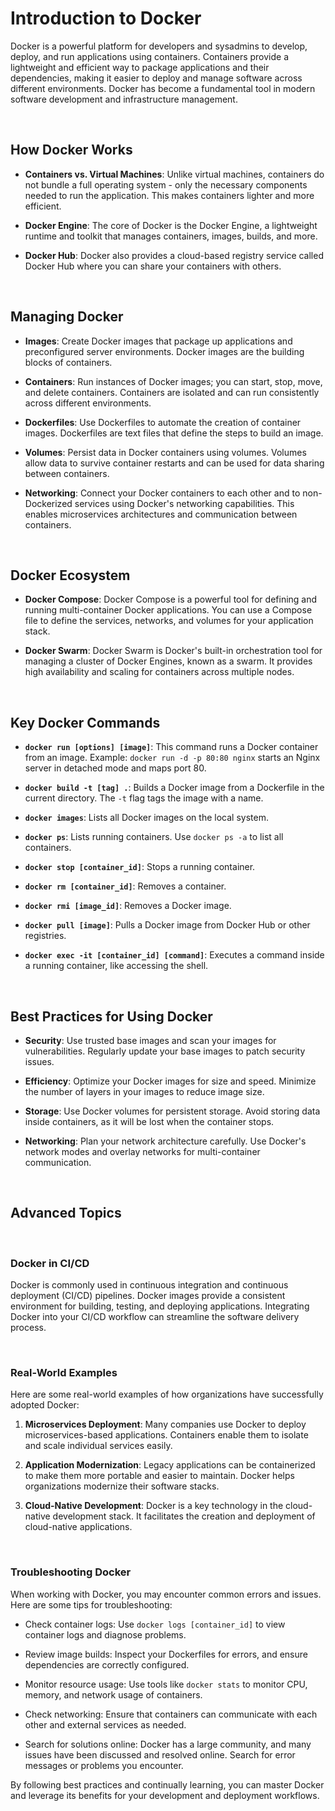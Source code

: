 # Introduction to Docker

Docker is a powerful platform for developers and sysadmins to develop, deploy, and run applications using containers. Containers provide a lightweight and efficient way to package applications and their dependencies, making it easier to deploy and manage software across different environments. Docker has become a fundamental tool in modern software development and infrastructure management.

<br>

## How Docker Works

- **Containers vs. Virtual Machines**: Unlike virtual machines, containers do not bundle a full operating system - only the necessary components needed to run the application. This makes containers lighter and more efficient.

- **Docker Engine**: The core of Docker is the Docker Engine, a lightweight runtime and toolkit that manages containers, images, builds, and more.

- **Docker Hub**: Docker also provides a cloud-based registry service called Docker Hub where you can share your containers with others.

<br>

## Managing Docker

- **Images**: Create Docker images that package up applications and preconfigured server environments. Docker images are the building blocks of containers.

- **Containers**: Run instances of Docker images; you can start, stop, move, and delete containers. Containers are isolated and can run consistently across different environments.

- **Dockerfiles**: Use Dockerfiles to automate the creation of container images. Dockerfiles are text files that define the steps to build an image.

- **Volumes**: Persist data in Docker containers using volumes. Volumes allow data to survive container restarts and can be used for data sharing between containers.

- **Networking**: Connect your Docker containers to each other and to non-Dockerized services using Docker's networking capabilities. This enables microservices architectures and communication between containers.

<br>

## Docker Ecosystem

- **Docker Compose**: Docker Compose is a powerful tool for defining and running multi-container Docker applications. You can use a Compose file to define the services, networks, and volumes for your application stack.

- **Docker Swarm**: Docker Swarm is Docker's built-in orchestration tool for managing a cluster of Docker Engines, known as a swarm. It provides high availability and scaling for containers across multiple nodes.

<br>

## Key Docker Commands

- **`docker run [options] [image]`**: This command runs a Docker container from an image. Example: `docker run -d -p 80:80 nginx` starts an Nginx server in detached mode and maps port 80.

- **`docker build -t [tag] .`**: Builds a Docker image from a Dockerfile in the current directory. The `-t` flag tags the image with a name.

- **`docker images`**: Lists all Docker images on the local system.

- **`docker ps`**: Lists running containers. Use `docker ps -a` to list all containers.

- **`docker stop [container_id]`**: Stops a running container.

- **`docker rm [container_id]`**: Removes a container.

- **`docker rmi [image_id]`**: Removes a Docker image.

- **`docker pull [image]`**: Pulls a Docker image from Docker Hub or other registries.

- **`docker exec -it [container_id] [command]`**: Executes a command inside a running container, like accessing the shell.

<br>

## Best Practices for Using Docker

- **Security**: Use trusted base images and scan your images for vulnerabilities. Regularly update your base images to patch security issues.

- **Efficiency**: Optimize your Docker images for size and speed. Minimize the number of layers in your images to reduce image size.

- **Storage**: Use Docker volumes for persistent storage. Avoid storing data inside containers, as it will be lost when the container stops.

- **Networking**: Plan your network architecture carefully. Use Docker's network modes and overlay networks for multi-container communication.

<br>

## Advanced Topics

<br>

### Docker in CI/CD

Docker is commonly used in continuous integration and continuous deployment (CI/CD) pipelines. Docker images provide a consistent environment for building, testing, and deploying applications. Integrating Docker into your CI/CD workflow can streamline the software delivery process.

<br>

### Real-World Examples

Here are some real-world examples of how organizations have successfully adopted Docker:

1. **Microservices Deployment**: Many companies use Docker to deploy microservices-based applications. Containers enable them to isolate and scale individual services easily.

2. **Application Modernization**: Legacy applications can be containerized to make them more portable and easier to maintain. Docker helps organizations modernize their software stacks.

3. **Cloud-Native Development**: Docker is a key technology in the cloud-native development stack. It facilitates the creation and deployment of cloud-native applications.

<br>

### Troubleshooting Docker

When working with Docker, you may encounter common errors and issues. Here are some tips for troubleshooting:

- Check container logs: Use `docker logs [container_id]` to view container logs and diagnose problems.

- Review image builds: Inspect your Dockerfiles for errors, and ensure dependencies are correctly configured.

- Monitor resource usage: Use tools like `docker stats` to monitor CPU, memory, and network usage of containers.

- Check networking: Ensure that containers can communicate with each other and external services as needed.

- Search for solutions online: Docker has a large community, and many issues have been discussed and resolved online. Search for error messages or problems you encounter.

By following best practices and continually learning, you can master Docker and leverage its benefits for your development and deployment workflows.
